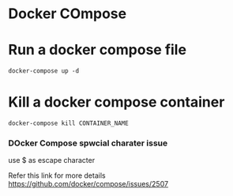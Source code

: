 # Docker COmpose


# Run a docker compose file 

```
docker-compose up -d
```
# Kill a docker compose container

```
docker-compose kill CONTAINER_NAME
```

### DOcker Compose spwcial charater issue

use $ as escape character

Refer this link for more details
https://github.com/docker/compose/issues/2507

